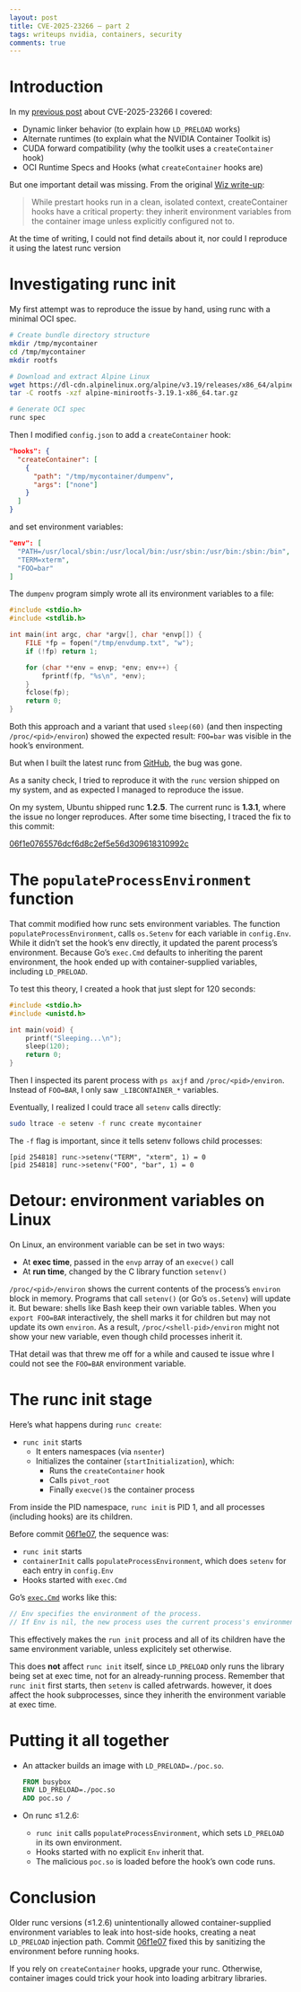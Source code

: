 ```yaml
---
layout: post
title: CVE-2025-23266 – part 2
tags: writeups nvidia, containers, security
comments: true
---
```


# Introduction

In my [previous post](/posts/nvidia-container-escape-cve-2025-23266) about CVE-2025-23266 I covered:

- Dynamic linker behavior (to explain how `LD_PRELOAD` works)  
- Alternate runtimes (to explain what the NVIDIA Container Toolkit is)  
- CUDA forward compatibility (why the toolkit uses a `createContainer` hook)  
- OCI Runtime Specs and Hooks (what `createContainer` hooks are)  

But one important detail was missing. From the original [Wiz write-up](https://www.wiz.io/blog/nvidia-ai-vulnerability-cve-2025-23266-nvidiascape):

> While prestart hooks run in a clean, isolated context, createContainer hooks have a critical property: they inherit environment variables from the container image unless explicitly configured not to.

At the time of writing, I could not find details about it, nor could I reproduce it using the latest runc version

# Investigating runc init

My first attempt was to reproduce the issue by hand, using runc with a minimal OCI spec.

```bash
# Create bundle directory structure
mkdir /tmp/mycontainer
cd /tmp/mycontainer
mkdir rootfs

# Download and extract Alpine Linux
wget https://dl-cdn.alpinelinux.org/alpine/v3.19/releases/x86_64/alpine-minirootfs-3.19.1-x86_64.tar.gz
tar -C rootfs -xzf alpine-minirootfs-3.19.1-x86_64.tar.gz

# Generate OCI spec
runc spec
```

Then I modified `config.json` to add a `createContainer` hook:

```json
"hooks": {
  "createContainer": [
    {
      "path": "/tmp/mycontainer/dumpenv",
      "args": ["none"]
    }
  ]
}
```

and set environment variables:

```json
"env": [
  "PATH=/usr/local/sbin:/usr/local/bin:/usr/sbin:/usr/bin:/sbin:/bin",
  "TERM=xterm",
  "FOO=bar"
]
```

The `dumpenv` program simply wrote all its environment variables to a file:

```c
#include <stdio.h>
#include <stdlib.h>

int main(int argc, char *argv[], char *envp[]) {
    FILE *fp = fopen("/tmp/envdump.txt", "w");
    if (!fp) return 1;

    for (char **env = envp; *env; env++) {
        fprintf(fp, "%s\n", *env);
    }
    fclose(fp);
    return 0;
}
```

Both this approach and a variant that used `sleep(60)` (and then inspecting `/proc/<pid>/environ`) showed the expected result: `FOO=bar` was visible in the hook’s environment.

But when I built the latest runc from [GitHub](https://github.com/opencontainers/runc), the bug was gone. 

As a sanity check, I tried to reproduce it with the `runc` version shipped on my system, and as expected I managed to reproduce the issue.

On my system, Ubuntu shipped runc **1.2.5**. The current runc is **1.3.1**, where the issue no longer reproduces. After some time bisecting, I traced the fix to this commit:

[06f1e0765576dcf6d8c2ef5e56d309618310992c](https://github.com/opencontainers/runc/commit/06f1e0765576dcf6d8c2ef5e56d309618310992c)

# The `populateProcessEnvironment` function

That commit modified how runc sets environment variables. The function  `populateProcessEnvironment`, calls `os.Setenv` for each variable in `config.Env`. While it didn’t set the hook’s env directly, it updated the parent process’s environment. Because Go’s `exec.Cmd` defaults to inheriting the parent environment, the hook ended up with container-supplied variables, including `LD_PRELOAD`.

To test this theory, I created a hook that just slept for 120 seconds:

```c
#include <stdio.h>
#include <unistd.h>

int main(void) {
    printf("Sleeping...\n");
    sleep(120);
    return 0;
}
```

Then I inspected its parent process with `ps axjf` and `/proc/<pid>/environ`. Instead of `FOO=BAR`, I only saw `_LIBCONTAINER_*` variables. 

Eventually, I realized I could trace all `setenv` calls directly:

```bash
sudo ltrace -e setenv -f runc create mycontainer
```

The `-f` flag is important, since it tells setenv follows child processes:

```
[pid 254818] runc->setenv("TERM", "xterm", 1) = 0
[pid 254818] runc->setenv("FOO", "bar", 1) = 0
```

# Detour: environment variables on Linux

On Linux, an environment variable can be set in two ways:

- At **exec time**, passed in the `envp` array of an `execve()` call  
- At **run time**, changed by the C library function `setenv()`  

`/proc/<pid>/environ` shows the current contents of the process’s `environ` block in memory. Programs that call `setenv()` (or Go’s `os.Setenv`) will update it. But beware: shells like Bash keep their own variable tables. When you `export FOO=BAR` interactively, the shell marks it for children but may not update its own `environ`. As a result, `/proc/<shell-pid>/environ` might not show your new variable, even though child processes inherit it.

THat detail was that threw me off for a while and caused te issue whre I could not see the `FOO=BAR` environment variable.

# The runc init stage

Here’s what happens during `runc create`:

- `runc init` starts
  - It enters namespaces (via `nsenter`)  
  - Initializes the container (`startInitialization`), which:
    - Runs the `createContainer` hook  
    - Calls `pivot_root`  
    - Finally `execve()`s the container process  

From inside the PID namespace, `runc init` is PID 1, and all processes (including hooks) are its children.

Before commit [06f1e07](https://github.com/opencontainers/runc/commit/06f1e0765576dcf6d8c2ef5e56d309618310992c), the sequence was:

- `runc init` starts  
- `containerInit` calls `populateProcessEnvironment`, which does `setenv` for each entry in `config.Env`  
- Hooks started with `exec.Cmd`

Go’s [`exec.Cmd`](https://pkg.go.dev/os/exec) works like this:

```go
// Env specifies the environment of the process.
// If Env is nil, the new process uses the current process's environment.
```

This effectively makes  the `run init` process and all of its children have the same environment variable, unless explicitely set otherwise.

This does **not** affect `runc init` itself, since `LD_PRELOAD` only runs the library being set at exec time, not for an already-running process. Remember that `runc init` first starts, then `setenv` is called afetrwards. however, it does affect the hook subprocesses, since they inherith the environment variable at exec time.

# Putting it all together

- An attacker builds an image with `LD_PRELOAD=./poc.so`.  

  ```dockerfile
  FROM busybox
  ENV LD_PRELOAD=./poc.so
  ADD poc.so /
  ```

- On runc ≤1.2.6:
  - `runc init` calls `populateProcessEnvironment`, which sets `LD_PRELOAD` in its own environment.  
  - Hooks started with no explicit `Env` inherit that.  
  - The malicious `poc.so` is loaded before the hook’s own code runs.  

# Conclusion

Older runc versions (≤1.2.6) unintentionally allowed container-supplied environment variables to leak into host-side hooks, creating a neat `LD_PRELOAD` injection path. Commit [06f1e07](https://github.com/opencontainers/runc/commit/06f1e0765576dcf6d8c2ef5e56d309618310992c) fixed this by sanitizing the environment before running hooks.

If you rely on `createContainer` hooks, upgrade your runc. Otherwise, container images could trick your hook into loading arbitrary libraries.